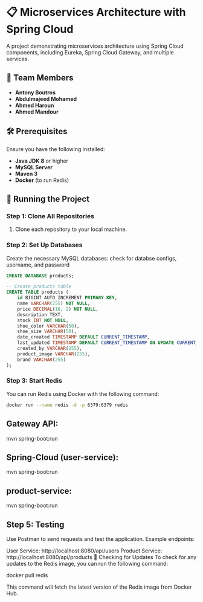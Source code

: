 # 📋 Microservices Architecture with Spring Cloud

A project demonstrating microservices architecture using Spring Cloud components, including Eureka, Spring Cloud Gateway, and multiple services.

## 👥 Team Members

- **Antony Boutros**
- **Abdulmajeed Mohamed**
- **Ahmed Haroun**
- **Ahmed Mandour**

## 🛠️ Prerequisites

Ensure you have the following installed:

- **Java JDK 8** or higher
- **MySQL Server**
- **Maven 3**
- **Docker** (to run Redis)

## 🚀 Running the Project

### Step 1: Clone All Repositories

1. Clone each repository to your local machine.

### Step 2: Set Up Databases

Create the necessary MySQL databases:
check for databse configs, username, and password
```sql
CREATE DATABASE products;

-- Create products table
CREATE TABLE products (
    id BIGINT AUTO_INCREMENT PRIMARY KEY,
    name VARCHAR(255) NOT NULL,
    price DECIMAL(10, 2) NOT NULL,
    description TEXT,
    stock INT NOT NULL,
    shoe_color VARCHAR(50),
    shoe_size VARCHAR(50),
    date_created TIMESTAMP DEFAULT CURRENT_TIMESTAMP,
    last_updated TIMESTAMP DEFAULT CURRENT_TIMESTAMP ON UPDATE CURRENT_TIMESTAMP,
    created_by VARCHAR(255),
    product_image VARCHAR(255),
    brand VARCHAR(255)
);
```
### Step 3: Start Redis

You can run Redis using Docker with the following command:

```bash
docker run --name redis -d -p 6379:6379 redis
```
## Gateway API:
mvn spring-boot:run

## Spring-Cloud (user-service):
mvn spring-boot:run

## product-service:
mvn spring-boot:run

## Step 5: Testing
Use Postman to send requests and test the application. Example endpoints:

User Service: http://localhost:8080/api/users
Product Service: http://localhost:8080/api/products
🔄 Checking for Updates
To check for any updates to the Redis image, you can run the following command:

docker pull redis

This command will fetch the latest version of the Redis image from Docker Hub.



